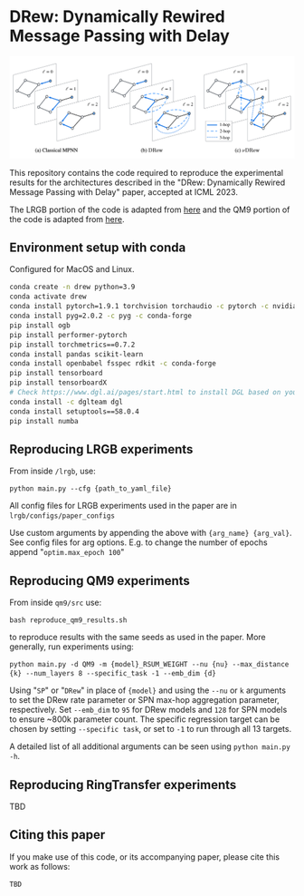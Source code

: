 # DRew: Dynamically Rewired Message Passing with Delay

![alt text](misc/drew_figure.png)

This repository contains the code required to reproduce the experimental results for the architectures described in the "DRew: Dynamically Rewired Message Passing with Delay" paper, accepted at ICML 2023.

The LRGB portion of the code is adapted from [here](https://github.com/vijaydwivedi75/lrgb) and the QM9 portion of the code is adapted from [here](https://github.com/radoslav11/SP-MPNN).

## Environment setup with conda
Configured for MacOS and Linux.
```bash
conda create -n drew python=3.9
conda activate drew
conda install pytorch=1.9.1 torchvision torchaudio -c pytorch -c nvidia   
conda install pyg=2.0.2 -c pyg -c conda-forge
pip install ogb
pip install performer-pytorch
pip install torchmetrics==0.7.2
conda install pandas scikit-learn
conda install openbabel fsspec rdkit -c conda-forge
pip install tensorboard
pip install tensorboardX
# Check https://www.dgl.ai/pages/start.html to install DGL based on your CUDA requirements
conda install -c dglteam dgl
conda install setuptools==58.0.4
pip install numba
```

## Reproducing LRGB experiments

From inside `/lrgb`, use:
```
python main.py --cfg {path_to_yaml_file}
```
All config files for LRGB experiments used in the paper are in `lrgb/configs/paper_configs`

Use custom arguments by appending the above with `{arg_name} {arg_val}`. See config files for arg options. 
E.g. to change the number of epochs append "`optim.max_epoch 100`"

## Reproducing QM9 experiments

From inside `qm9/src` use:

```
bash reproduce_qm9_results.sh
```

to reproduce results with the same seeds as used in the paper. More generally, run experiments using:

```
python main.py -d QM9 -m {model}_RSUM_WEIGHT --nu {nu} --max_distance {k} --num_layers 8 --specific_task -1 --emb_dim {d}
```

Using "`SP`" or "`DRew`" in place of `{model}` and using the `--nu` or `k` arguments to set the DRew rate parameter or SPN max-hop aggregation parameter, respectively.
Set `--emb_dim` to `95` for DRew models and `128` for SPN models to ensure ~800k parameter count.
The specific regression target can be chosen by setting `--specific task`, or set to `-1` to run through all 13 targets. 

A detailed list of all additional arguments can be seen using `python main.py -h`.


## Reproducing RingTransfer experiments
TBD


##  Citing this paper
If you make use of this code, or its accompanying paper,
please cite this work as follows:

```
TBD
```
